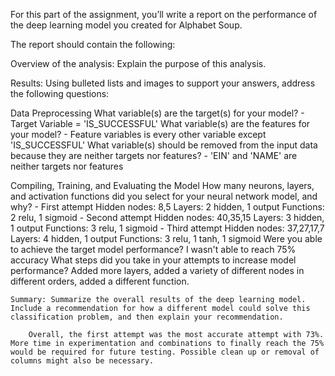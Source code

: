For this part of the assignment, you’ll write a report on the performance of the deep learning model you created for Alphabet Soup.

The report should contain the following:

Overview of the analysis: Explain the purpose of this analysis.

Results: Using bulleted lists and images to support your answers, address the following questions:

Data Preprocessing
    What variable(s) are the target(s) for your model?
    - Target Variable = 'IS_SUCCESSFUL'
    What variable(s) are the features for your model?
    - Feature variables is every other variable except 'IS_SUCCESSFUL'
    What variable(s) should be removed from the input data because they are neither targets nor features?
    - 'EIN' and 'NAME' are neither targets nor features

Compiling, Training, and Evaluating the Model
    How many neurons, layers, and activation functions did you select for your neural network model, and why?
    - First attempt
            Hidden nodes: 8,5
            Layers: 2 hidden, 1 output
            Functions: 2 relu, 1 sigmoid
    - Second attempt
            Hidden nodes: 40,35,15
            Layers: 3 hidden, 1 output
            Functions: 3 relu, 1 sigmoid
    - Third attempt
            Hidden nodes: 37,27,17,7
            Layers: 4 hidden, 1 output
            Functions: 3 relu, 1 tanh, 1 sigmoid
    Were you able to achieve the target model performance?
        I wasn't able to reach 75% accuracy
    What steps did you take in your attempts to increase model performance?
        Added more layers, added a variety of different nodes in different orders, added a different function.

    Summary: Summarize the overall results of the deep learning model. Include a recommendation for how a different model could solve this classification problem, and then explain your recommendation.

        Overall, the first attempt was the most accurate attempt with 73%. More time in experimentation and combinations to finally reach the 75% would be required for future testing. Possible clean up or removal of columns might also be necessary.